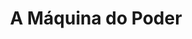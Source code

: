 ---
Numero: 79
title: A Máquina do Poder
Autor: A Higon
Co-autor: 
Ano-de-Publicacao: 1964
Titulo-original: La Machine du Pouvoir
Tradutor: André Varga
Co-tradutor: 
Ano-de-edicao: 1960
alias: A-Higon
Autor2-alias: 
Tradutor1-alias: Andre-Varga
Tradutor2-alias: 
Titulo-link: 79-A-Maquina-do-Poder
Capa: Lima de Freitas
pags: 182
Capa-link: Lima-de-Freitas
---